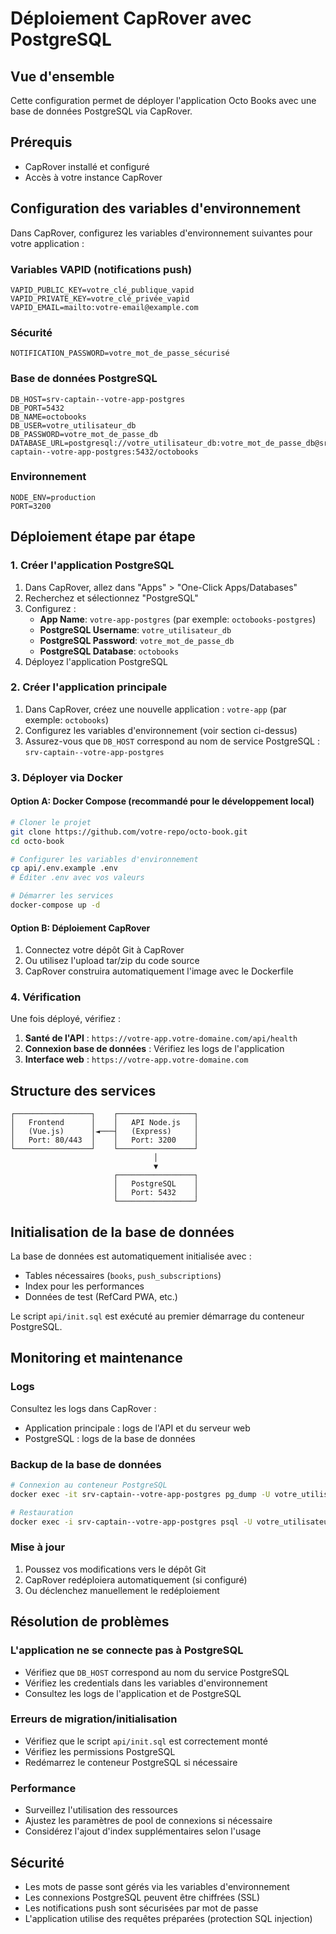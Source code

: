 # Déploiement CapRover avec PostgreSQL

## Vue d'ensemble

Cette configuration permet de déployer l'application Octo Books avec une base de données PostgreSQL via CapRover.

## Prérequis

- CapRover installé et configuré
- Accès à votre instance CapRover

## Configuration des variables d'environnement

Dans CapRover, configurez les variables d'environnement suivantes pour votre application :

### Variables VAPID (notifications push)
```
VAPID_PUBLIC_KEY=votre_clé_publique_vapid
VAPID_PRIVATE_KEY=votre_clé_privée_vapid
VAPID_EMAIL=mailto:votre-email@example.com
```

### Sécurité
```
NOTIFICATION_PASSWORD=votre_mot_de_passe_sécurisé
```

### Base de données PostgreSQL
```
DB_HOST=srv-captain--votre-app-postgres
DB_PORT=5432
DB_NAME=octobooks
DB_USER=votre_utilisateur_db
DB_PASSWORD=votre_mot_de_passe_db
DATABASE_URL=postgresql://votre_utilisateur_db:votre_mot_de_passe_db@srv-captain--votre-app-postgres:5432/octobooks
```

### Environnement
```
NODE_ENV=production
PORT=3200
```

## Déploiement étape par étape

### 1. Créer l'application PostgreSQL

1. Dans CapRover, allez dans "Apps" > "One-Click Apps/Databases"
2. Recherchez et sélectionnez "PostgreSQL"
3. Configurez :
   - **App Name**: `votre-app-postgres` (par exemple: `octobooks-postgres`)
   - **PostgreSQL Username**: `votre_utilisateur_db`
   - **PostgreSQL Password**: `votre_mot_de_passe_db`
   - **PostgreSQL Database**: `octobooks`
4. Déployez l'application PostgreSQL

### 2. Créer l'application principale

1. Dans CapRover, créez une nouvelle application : `votre-app` (par exemple: `octobooks`)
2. Configurez les variables d'environnement (voir section ci-dessus)
3. Assurez-vous que `DB_HOST` correspond au nom de service PostgreSQL : `srv-captain--votre-app-postgres`

### 3. Déployer via Docker

#### Option A: Docker Compose (recommandé pour le développement local)

```bash
# Cloner le projet
git clone https://github.com/votre-repo/octo-book.git
cd octo-book

# Configurer les variables d'environnement
cp api/.env.example .env
# Éditer .env avec vos valeurs

# Démarrer les services
docker-compose up -d
```

#### Option B: Déploiement CapRover

1. Connectez votre dépôt Git à CapRover
2. Ou utilisez l'upload tar/zip du code source
3. CapRover construira automatiquement l'image avec le Dockerfile

### 4. Vérification

Une fois déployé, vérifiez :

1. **Santé de l'API** : `https://votre-app.votre-domaine.com/api/health`
2. **Connexion base de données** : Vérifiez les logs de l'application
3. **Interface web** : `https://votre-app.votre-domaine.com`

## Structure des services

```
┌─────────────────┐    ┌─────────────────┐
│   Frontend      │    │   API Node.js   │
│   (Vue.js)      │◄───┤   (Express)     │
│   Port: 80/443  │    │   Port: 3200    │
└─────────────────┘    └─────────────────┘
                                │
                                ▼
                       ┌─────────────────┐
                       │   PostgreSQL    │
                       │   Port: 5432    │
                       └─────────────────┘
```

## Initialisation de la base de données

La base de données est automatiquement initialisée avec :
- Tables nécessaires (`books`, `push_subscriptions`)
- Index pour les performances
- Données de test (RefCard PWA, etc.)

Le script `api/init.sql` est exécuté au premier démarrage du conteneur PostgreSQL.

## Monitoring et maintenance

### Logs
Consultez les logs dans CapRover :
- Application principale : logs de l'API et du serveur web
- PostgreSQL : logs de la base de données

### Backup de la base de données
```bash
# Connexion au conteneur PostgreSQL
docker exec -it srv-captain--votre-app-postgres pg_dump -U votre_utilisateur_db octobooks > backup.sql

# Restauration
docker exec -i srv-captain--votre-app-postgres psql -U votre_utilisateur_db octobooks < backup.sql
```

### Mise à jour
1. Poussez vos modifications vers le dépôt Git
2. CapRover redéploiera automatiquement (si configuré)
3. Ou déclenchez manuellement le redéploiement

## Résolution de problèmes

### L'application ne se connecte pas à PostgreSQL
- Vérifiez que `DB_HOST` correspond au nom du service PostgreSQL
- Vérifiez les credentials dans les variables d'environnement
- Consultez les logs de l'application et de PostgreSQL

### Erreurs de migration/initialisation
- Vérifiez que le script `api/init.sql` est correctement monté
- Vérifiez les permissions PostgreSQL
- Redémarrez le conteneur PostgreSQL si nécessaire

### Performance
- Surveillez l'utilisation des ressources
- Ajustez les paramètres de pool de connexions si nécessaire
- Considérez l'ajout d'index supplémentaires selon l'usage

## Sécurité

- Les mots de passe sont gérés via les variables d'environnement
- Les connexions PostgreSQL peuvent être chiffrées (SSL)
- Les notifications push sont sécurisées par mot de passe
- L'application utilise des requêtes préparées (protection SQL injection)

